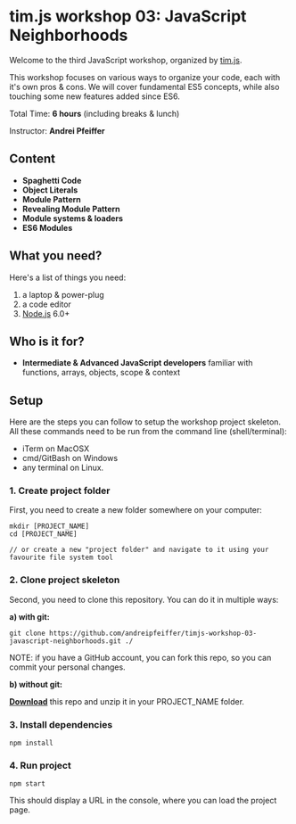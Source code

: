# tim.js workshop 03: JavaScript Neighborhoods

Welcome to the third JavaScript workshop, organized by [tim.js][timjs].

This workshop focuses on various ways to organize your code, each with it's own pros & cons. We will cover fundamental ES5 concepts, while also touching some new features added since ES6.

Total Time: __6 hours__ (including breaks & lunch)

Instructor: __Andrei Pfeiffer__

## Content

- __Spaghetti Code__
- __Object Literals__
- __Module Pattern__
- __Revealing Module Pattern__
- __Module systems & loaders__
- __ES6 Modules__

## What you need?

Here's a list of things you need:

1. a laptop & power-plug
2. a code editor
3. [Node.js][download_node] 6.0+

## Who is it for?

- __Intermediate & Advanced JavaScript developers__ familiar with functions, arrays, objects, scope & context

## Setup

Here are the steps you can follow to setup the workshop project skeleton.
All these commands need to be run from the command line (shell/terminal):
* iTerm on MacOSX
* cmd/GitBash on Windows
* any terminal on Linux.

### 1. Create project folder

First, you need to create a new folder somewhere on your computer:

```
mkdir [PROJECT_NAME]
cd [PROJECT_NAME]

// or create a new "project folder" and navigate to it using your favourite file system tool
```

### 2. Clone project skeleton

Second, you need to clone this repository. You can do it in multiple ways:

__a) with git:__
```
git clone https://github.com/andreipfeiffer/timjs-workshop-03-javascript-neighborhoods.git ./
```

NOTE: if you have a GitHub account, you can fork this repo, so you can commit your personal changes.

__b) without git:__

__[Download][download_repo]__ this repo and unzip it in your PROJECT_NAME folder.



### 3. Install dependencies

```
npm install
```

### 4. Run project

```
npm start
```

This should display a URL in the console, where you can load the project page.

[download_repo]: https://github.com/andreipfeiffer/timjs-workshop-03-javascript-neighborhoods/archive/master.zip
[download_node]: https://nodejs.org/en/download/
[timjs]: http://timjs.ro
